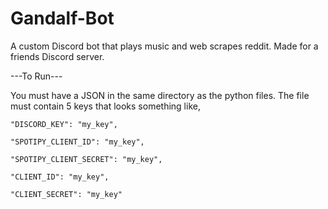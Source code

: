 # Gandalf-Bot

A custom Discord bot that plays music and web scrapes reddit. Made for a friends Discord server.


---To Run---

You must have a JSON in the same directory as the python files. The file must contain 5 keys that looks something like,



    "DISCORD_KEY": "my_key",
    
    "SPOTIPY_CLIENT_ID": "my_key",
    
    "SPOTIPY_CLIENT_SECRET": "my_key",
    
    "CLIENT_ID": "my_key", 
    
    "CLIENT_SECRET": "my_key"
    
